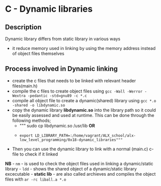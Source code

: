 # C - Dynamic libraries

## Description
Dynamic library differs from static library in various ways 
- it reduce memory used in linking by using the memory address instead of object files themselves

## Process involved in Dynamic linking 
- create the c files that needs to be linked with relevant header files(main.h)
- compile the c files to create object files using `gcc -Wall -Werror -Wextra -pedantic -std=gnu89 -c *.c`
- compile all object file to create a dynamic(shared) library using `gcc *.o -shared -o libdynamic.so`
- copy the dynamic library **libdynamic.so** into the library path so it could be easily assessed and used at runtime. This can be done through the following methods;
	- """ sudo cp libdynamic.so /usr/lib      **OR**
	-     export LD_LIBRARY_PATH=:/home/vagrant/ALX_school/alx-low_level_programming/0x18-dynamic_libraries"""

- Then you can use the dynamic library to link with a normal (main.c) c-file to check if it linked

**NB** 
	- `nm` - is used to check the object files used in linking a dynamic/static library
	- `ldd` - shows the shared object of a dynamic/static library excecutable
	- **static lib** - are also called archieves and compiles the object files with `ar -rc liball.a *.o`


